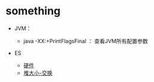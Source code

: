 # something

- JVM：
  - java -XX:+PrintFlagsFinal ： 查看JVM所有配置参数
  
  
- ES
  - [硬件](https://www.elastic.co/guide/cn/elasticsearch/guide/current/hardware.html)
  - [堆大小-交换](https://www.elastic.co/guide/cn/elasticsearch/guide/current/heap-sizing.html#heap-sizing)
  
